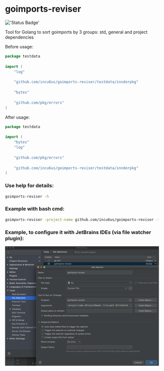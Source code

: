 # goimports-reviser
!['Status Badge'](https://github.com/incu6us/goimports-reviser/workflows/Go/badge.svg)

Tool for Golang to sort goimports by 3 groups: std, general and project dependencies

Before usage:
```go
package testdata

import (
	"log"

	"github.com/incu6us/goimports-reviser/testdata/innderpkg"

	"bytes"

	"github.com/pkg/errors"
)
``` 

After usage:
```go
package testdata

import (
	"bytes"
	"log"
	
	"github.com/pkg/errors"
	
	"github.com/incu6us/goimports-reviser/testdata/innderpkg"
)
```

### Use help for details:
```bash
goimports-reviser -h
```

### Example with bash cmd:
```bash
goimports-reviser -project-name github.com/incu6us/goimports-reviser -file-path ./reviser/reviser.go 
```

### Example, to configure it with JetBrains IDEs (via file watcher plugin):
![example](./images/image.png)

